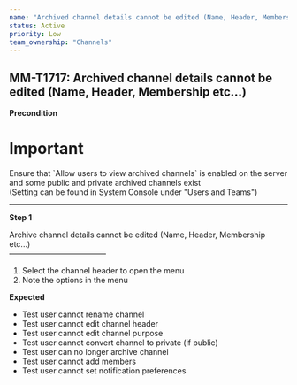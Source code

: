 ```yaml
---
name: "Archived channel details cannot be edited (Name, Header, Membership etc...)"
status: Active
priority: Low
team_ownership: "Channels"
---
```


## MM-T1717: Archived channel details cannot be edited (Name, Header, Membership etc...)

**Precondition**

# Important

Ensure that \`Allow users to view archived channels\` is enabled on the server and some public and private archived channels exist\
(Setting can be found in System Console under "Users and Teams")

---

**Step 1**

Archive channel details cannot be edited (Name, Header, Membership etc...)\
–––––––––––––––––––––––––

1. Select the channel header to open the menu
2. Note the options in the menu

**Expected**

- Test user cannot rename channel
- Test user cannot edit channel header
- Test user cannot edit channel purpose
- Test user cannot convert channel to private (if public)
- Test user can no longer archive channel
- Test user cannot add members
- Test user cannot set notification preferences
